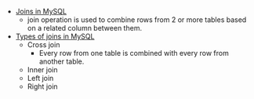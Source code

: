 - [Joins in MySQL](https://youtu.be/Hy3qbMAoEJk?si=gbDmuiZXcBMPNikY&t=18627)
    - join operation is used to combine rows from 2 or more tables based on a related column between them.
- [Types of joins in MySQL](https://youtu.be/Hy3qbMAoEJk?si=HSb2CeTmFX7tAd2K&t=18807)
    - Cross join
        - Every row from one table is combined with every row from another table.   
    - Inner join
    - Left join
    - Right join
